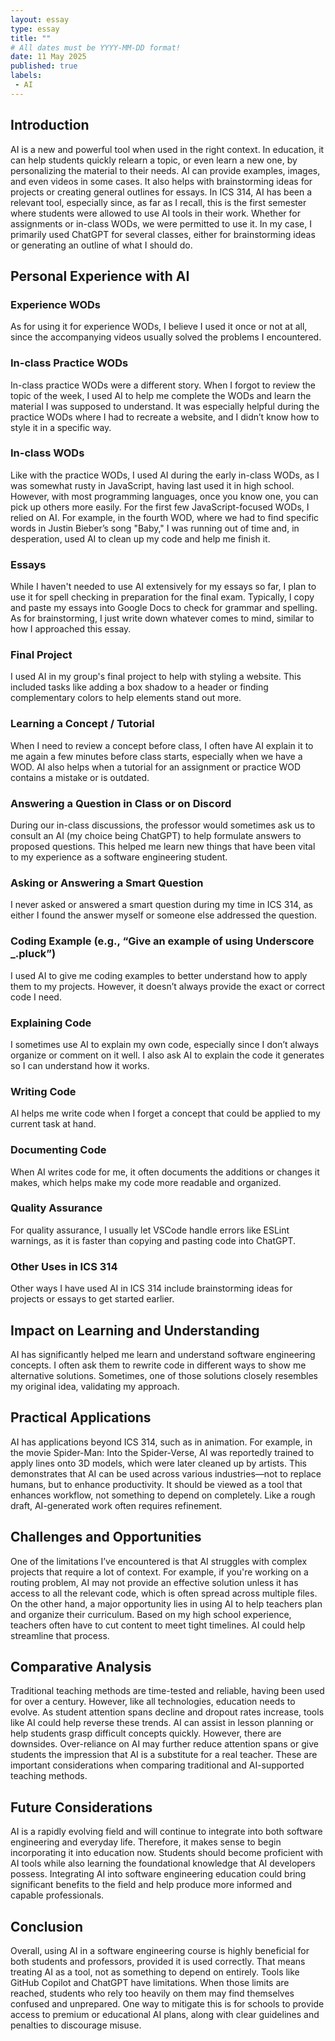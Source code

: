 ```yaml
---
layout: essay
type: essay
title: ""
# All dates must be YYYY-MM-DD format!
date: 11 May 2025
published: true
labels:
 - AI
---
```


<!--rounded float-start pe-4-->

## Introduction
 AI is a new and powerful tool when used in the right context. In education, it can help students quickly relearn a topic, or even learn a new one, by personalizing the material to their needs. AI can provide examples, images, and even videos in some cases. It also helps with brainstorming ideas for projects or creating general outlines for essays. In ICS 314, AI has been a relevant tool, especially since, as far as I recall, this is the first semester where students were allowed to use AI tools in their work. Whether for assignments or in-class WODs, we were permitted to use it. In my case, I primarily used ChatGPT for several classes, either for brainstorming ideas or generating an outline of what I should do.

## Personal Experience with AI

### Experience WODs
 As for using it for experience WODs, I believe I used it once or not at all, since the accompanying videos usually solved the problems I encountered.

### In-class Practice WODs
 In-class practice WODs were a different story. When I forgot to review the topic of the week, I used AI to help me complete the WODs and learn the material I was supposed to understand. It was especially helpful during the practice WODs where I had to recreate a website, and I didn’t know how to style it in a specific way.

### In-class WODs
 Like with the practice WODs, I used AI during the early in-class WODs, as I was somewhat rusty in JavaScript, having last used it in high school. However, with most programming languages, once you know one, you can pick up others more easily. For the first few JavaScript-focused WODs, I relied on AI. For example, in the fourth WOD, where we had to find specific words in Justin Bieber’s song "Baby," I was running out of time and, in desperation, used AI to clean up my code and help me finish it.

### Essays
 While I haven't needed to use AI extensively for my essays so far, I plan to use it for spell checking in preparation for the final exam. Typically, I copy and paste my essays into Google Docs to check for grammar and spelling. As for brainstorming, I just write down whatever comes to mind, similar to how I approached this essay.

### Final Project
 I used AI in my group's final project to help with styling a website. This included tasks like adding a box shadow to a header or finding complementary colors to help elements stand out more.

### Learning a Concept / Tutorial
 When I need to review a concept before class, I often have AI explain it to me again a few minutes before class starts, especially when we have a WOD. AI also helps when a tutorial for an assignment or practice WOD contains a mistake or is outdated.

### Answering a Question in Class or on Discord
 During our in-class discussions, the professor would sometimes ask us to consult an AI (my choice being ChatGPT) to help formulate answers to proposed questions. This helped me learn new things that have been vital to my experience as a software engineering student.

### Asking or Answering a Smart Question
 I never asked or answered a smart question during my time in ICS 314, as either I found the answer myself or someone else addressed the question.

### Coding Example (e.g., “Give an example of using Underscore _.pluck”)
 I used AI to give me coding examples to better understand how to apply them to my projects. However, it doesn’t always provide the exact or correct code I need.

### Explaining Code
 I sometimes use AI to explain my own code, especially since I don’t always organize or comment on it well. I also ask AI to explain the code it generates so I can understand how it works.

### Writing Code
 AI helps me write code when I forget a concept that could be applied to my current task at hand.

### Documenting Code
 When AI writes code for me, it often documents the additions or changes it makes, which helps make my code more readable and organized.

### Quality Assurance
 For quality assurance, I usually let VSCode handle errors like ESLint warnings, as it is faster than copying and pasting code into ChatGPT.

### Other Uses in ICS 314
 Other ways I have used AI in ICS 314 include brainstorming ideas for projects or essays to get started earlier.

## Impact on Learning and Understanding
 AI has significantly helped me learn and understand software engineering concepts. I often ask them to rewrite code in different ways to show me alternative solutions. Sometimes, one of those solutions closely resembles my original idea, validating my approach.

## Practical Applications
 AI has applications beyond ICS 314, such as in animation. For example, in the movie Spider-Man: Into the Spider-Verse, AI was reportedly trained to apply lines onto 3D models, which were later cleaned up by artists. This demonstrates that AI can be used across various industries—not to replace humans, but to enhance productivity. It should be viewed as a tool that enhances workflow, not something to depend on completely. Like a rough draft, AI-generated work often requires refinement.

## Challenges and Opportunities
 One of the limitations I’ve encountered is that AI struggles with complex projects that require a lot of context. For example, if you're working on a routing problem, AI may not provide an effective solution unless it has access to all the relevant code, which is often spread across multiple files. On the other hand, a major opportunity lies in using AI to help teachers plan and organize their curriculum. Based on my high school experience, teachers often have to cut content to meet tight timelines. AI could help streamline that process.

## Comparative Analysis
 Traditional teaching methods are time-tested and reliable, having been used for over a century. However, like all technologies, education needs to evolve. As student attention spans decline and dropout rates increase, tools like AI could help reverse these trends. AI can assist in lesson planning or help students grasp difficult concepts quickly. However, there are downsides. Over-reliance on AI may further reduce attention spans or give students the impression that AI is a substitute for a real teacher. These are important considerations when comparing traditional and AI-supported teaching methods.

## Future Considerations
 AI is a rapidly evolving field and will continue to integrate into both software engineering and everyday life. Therefore, it makes sense to begin incorporating it into education now. Students should become proficient with AI tools while also learning the foundational knowledge that AI developers possess. Integrating AI into software engineering education could bring significant benefits to the field and help produce more informed and capable professionals.

## Conclusion
 Overall, using AI in a software engineering course is highly beneficial for both students and professors, provided it is used correctly. That means treating AI as a tool, not as something to depend on entirely. Tools like GitHub Copilot and ChatGPT have limitations. When those limits are reached, students who rely too heavily on them may find themselves confused and unprepared. One way to mitigate this is for schools to provide access to premium or educational AI plans, along with clear guidelines and penalties to discourage misuse.
